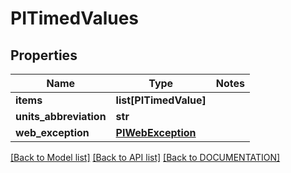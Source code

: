 # PITimedValues

## Properties
Name | Type | Notes
------------ | ------------- | -------------
**items** | **list[PITimedValue]**
**units_abbreviation** | **str**
**web_exception** | **[**PIWebException**](../models/PIWebException.md)**

[[Back to Model list]](../../DOCUMENTATION.md#documentation-for-models) [[Back to API list]](../../DOCUMENTATION.md#documentation-for-api-endpoints) [[Back to DOCUMENTATION]](../../DOCUMENTATION.md)
